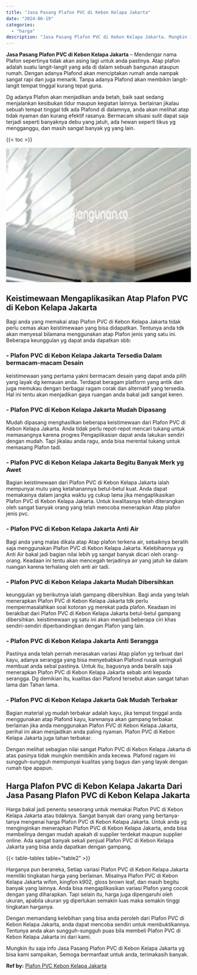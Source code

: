```yaml
---
title: "Jasa Pasang Plafon PVC di Kebon Kelapa Jakarta"
date: "2024-06-19"
categories: 
  - "harga"
description: "Jasa Pasang Plafon PVC di Kebon Kelapa Jakarta. Mungkin itu saja info Jasa Pasang Plafon PVC di Kebon Kelapa Jakarta yg bisa kami sampaikan, Semoga bermanfaa..."
---
```


**Jasa Pasang Plafon PVC di Kebon Kelapa Jakarta** – Mendengar nama Plafon sepertinya tidak akan asing lagi untuk anda pastinya. Atap plafon adalah suatu langit-langit yang ada di dalam sebuah bangunan ataupun rumah. Dengan adanya Plafond akan menciptakan rumah anda nampak sangat rapi dan juga menarik. Tanpa adanya Plafond akan membikin langit-langit tempat tinggal kurang tepat guna.

Dg adanya Plafon akan menjadikan anda betah, baik saat sedang menjalankan kesibukan tidur maupun kegiatan lainnya. berlainan jikalau sebuah tempat tinggal tdk ada Plafond di dalamnya, anda akan melihat atap tidak nyaman dan kurang efektif rasanya. Bermacam situasi sulit dapat saja terjadi seperti banyaknya debu yang jatuh, ada hewan seperti tikus yg mengganggu, dan masih sangat banyak yg yang lain.

{{< toc >}}

![Jasa Pasang Plafon PVC di Kebon Kelapa Jakarta](/images/flafond-pvc-murah09.png)

## Keistimewaan Mengaplikasikan Atap Plafon PVC di Kebon Kelapa Jakarta

Bagi anda yang memakai atap Plafon PVC di Kebon Kelapa Jakarta tidak perlu cemas akan keistimewaan yang bisa didapatkan. Tentunya anda tdk akan menyesal bilamana menggunakan atap Plafon jenis yang satu ini. Beberapa keunggulan yg dapat anda dapatkan sbb:

### \- Plafon PVC di Kebon Kelapa Jakarta Tersedia Dalam bermacam-macam Desain

keistimewaan yang pertama yakni bermacam desain yang dapat anda pilih yang layak dg kemauan anda. Terdapat beragam platform yang antik dan juga memukau dengan berbagai ragam corak dan alternatif yang tersedia. Hal ini tentu akan menjadikan gaya ruangan anda bakal jadi sangat keren.

### \- Plafon PVC di Kebon Kelapa Jakarta Mudah Dipasang

Mudah dipasang menghasilkan beberapa keistimewaan dari Plafon PVC di Kebon Kelapa Jakarta. Anda tidak perlu repot-repot mencari tukang untuk memasangnya karena progres Pengaplikasian dapat anda lakukan sendiri dengan mudah. Tapi jikalau anda ragu, anda bisa merental tukang untuk memasang Plafon tadi.

### \- Plafon PVC di Kebon Kelapa Jakarta Begitu Banyak Merk yg Awet

Bagian keistimewaan dari Plafon PVC di Kebon Kelapa Jakarta ialah mempunyai mutu yang ketahanannya betul-betul kuat. Anda dapat memakainya dalam jangka waktu yg cukup lama jika mengaplikasikan Plafon PVC di Kebon Kelapa Jakarta. Untuk kwalitasnya telah diterangkan oleh sangat banyak orang yang telah mencoba menerapkan Atap plafon jenis pvc.

### \- Plafon PVC di Kebon Kelapa Jakarta Anti Air

Bagi anda yang malas dikala atap Atap plafon terkena air, sebaiknya beralih saja menggunakan Plafon PVC di Kebon Kelapa Jakarta. Kelebihannya yg Anti Air bakal jadi bagian nilai lebih yg sangat banyak dicari oleh orang-orang. Keadaan ini tentu akan mencegah terjadinya air yang jatuh ke dalam ruangan karena terhalang oleh anti air tadi.

### \- Plafon PVC di Kebon Kelapa Jakarta Mudah Dibersihkan

keunggulan yg berikutnya ialah gampang dibersihkan. Bagi anda yang telah menerapkan Plafon PVC di Kebon Kelapa Jakarta tdk perlu mempermasalahkan soal kotoran yg merekat pada plafon. Keadaan ini berakibat dari Plafon PVC di Kebon Kelapa Jakarta betul-betul gampang dibersihkan. keistimewaan yg satu ini akan menjadi beberapa ciri khas sendiri-sendiri diperbandingkan dengan Plafon yang lain.

### \- Plafon PVC di Kebon Kelapa Jakarta Anti Serangga

Pastinya anda telah pernah merasakan variasi Atap plafon yg terbuat dari kayu, adanya serangga yang bisa menyebabkan Plafond rusak seringkali membuat anda sebal pastinya. Untuk itu, bagusnya anda beralih saja menerapkan Plafon PVC di Kebon Kelapa Jakarta sebab anti kepada serangga. Dg demikian itu, kualitas dari Plafond tersebut akan sangat tahan lama dan Tahan lama.

### \- Plafon PVC di Kebon Kelapa Jakarta Gak Mudah Terbakar

Bagian material yg mudah terbakar adalah kayu, jika tempat tinggal anda menggunakan atap Plafond kayu, karenanya akan gampang terbakar. berlainan jika anda menggunakan Plafon PVC di Kebon Kelapa Jakarta, perihal ini akan menjadikan anda paling nyaman. Plafon PVC di Kebon Kelapa Jakarta juga tahan terbakar.

Dengan melihat sebagian nilai sangat Plafon PVC di Kebon Kelapa Jakarta di atas pasinya tidak mungkin membikin anda kecewa. Plafond ragam ini sungguh-sungguh mempunyai kualitas yang bagus dan yang layak dengan rumah tipe apapun.

## Harga Plafon PVC di Kebon Kelapa Jakarta Dari Jasa Pasang Plafon PVC di Kebon Kelapa Jakarta

Harga bakal jadi penentu seseorang untuk memakai Plafon PVC di Kebon Kelapa Jakarta atau tidaknya. Sangat banyak dari orang yang bertanya-tanya mengenai harga Plafon PVC di Kebon Kelapa Jakarta. Untuk anda yg menginginkan menerapkan Plafon PVC di Kebon Kelapa Jakarta, anda bisa membelinya dengan mudah apakah di supplier terdekat maupun supplier online. Ada sangat banyak sekali penjual Plafon PVC di Kebon Kelapa Jakarta yang bisa anda dapatkan dengan gampang.

{{< table-tables table="table2" >}}

Harganya pun beraneka, Setiap variasi Plafon PVC di Kebon Kelapa Jakarta memiliki tingkatan harga yang berlainan. Misalnya Plafon PVC di Kebon Kelapa Jakarta wifon, kingfon k902, gloss brown leaf, dan masih begitu banyak yang lainnya. Anda bisa mengaplikasikan variasi Plafon yang cocok dengan yang diharapkan. Tapi selain itu, harga juga dipengaruhi oleh ukuran, apabila ukuran yg diperlukan semakin luas maka semakin tinggi tingkatan harganya.

Dengan memandang kelebihan yang bisa anda peroleh dari Plafon PVC di Kebon Kelapa Jakarta, anda dapat mencoba sendiri untuk membuktikannya. Tentunya anda akan sungguh-sungguh puas bila membeli Plafon PVC di Kebon Kelapa Jakarta ini dari kami.

Mungkin itu saja info Jasa Pasang Plafon PVC di Kebon Kelapa Jakarta yg bisa kami sampaikan, Semoga bermanfaat untuk anda, terimakasih banyak.

**Ref by:** [Plafon PVC Kebon Kelapa Jakarta](https://id.wikipedia.org/wiki/Plafon)
